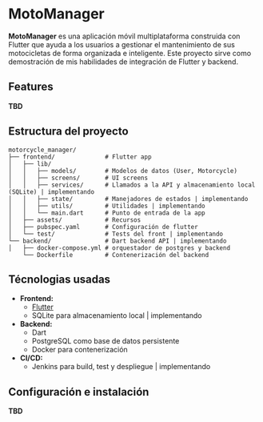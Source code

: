 # MotoManager

**MotoManager** es una aplicación móvil multiplataforma construida con Flutter que ayuda a los usuarios a gestionar el mantenimiento de sus motocicletas de forma organizada e inteligente. Este proyecto sirve como demostración de mis habilidades de integración de Flutter y backend.

## Features

  **TBD**

## Estructura del proyecto

```
motorcycle_manager/
├── frontend/              # Flutter app
│   ├── lib/
│   │   ├── models/        # Modelos de datos (User, Motorcycle)
│   │   ├── screens/       # UI screens
│   │   ├── services/      # Llamados a la API y almacenamiento local (SQLite) | implementando
│   │   ├── state/         # Manejadores de estados | implementando
│   │   ├── utils/         # Utilidades | implementando
│   │   └── main.dart      # Punto de entrada de la app 
│   ├── assets/            # Recursos
│   ├── pubspec.yaml       # Configuración de flutter
│   └── test/              # Tests del front | implementando
└── backend/               # Dart backend API | implementando
│   ├── docker-compose.yml # orquestador de postgres y backend
    └── Dockerfile         # Contenerización del backend
```

## Técnologias usadas

- **Frontend:**  
  - [Flutter](https://flutter.dev)
  - SQLite para almacenamiento local | implementando
- **Backend:**  
  - Dart
  - PostgreSQL como base de datos persistente
  - Docker para contenerización
- **CI/CD:**  
  - Jenkins para build, test y despliegue | implementando

## Configuración e instalación

  **TBD**
